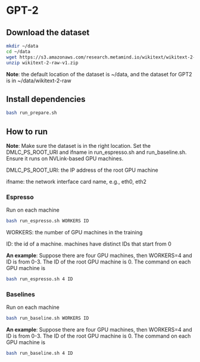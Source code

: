 # GPT-2

## Download the dataset
```bash
mkdir ~/data
cd ~/data
wget https://s3.amazonaws.com/research.metamind.io/wikitext/wikitext-2-raw-v1.zip
unzip wikitext-2-raw-v1.zip
```
**Note**: the default location of the dataset is ~/data, and the dataset for GPT2 is in ~/data/wikitext-2-raw


## Install dependencies
```bash
bash run_prepare.sh
```

## How to run
**Note**: Make sure the dataset is in the right location. Set the DMLC_PS_ROOT_URI and ifname in run_espresso.sh and run_baseline.sh.
Ensure it runs on NVLink-based GPU machines.

DMLC_PS_ROOT_URI: the IP address of the root GPU machine

ifname: the network interface card name, e.g., eth0, eth2

### Espresso
Run on each machine
```bash
bash run_espresso.sh WORKERS ID
```
WORKERS: the number of GPU machines in the training

ID: the id of a machine. machines have distinct IDs that start from 0

**An example**:
Suppose there are four GPU machines, then WORKERS=4 and ID is from 0-3. 
The ID of the root GPU machine is 0.
The command on each GPU machine is
```bash
bash run_espresso.sh 4 ID
```

### Baselines
Run on each machine
```bash
bash run_baseline.sh WORKERS ID
```  

**An example**:
Suppose there are four GPU machines, then WORKERS=4 and ID is from 0-3. 
The ID of the root GPU machine is 0.
The command on each GPU machine is
```bash
bash run_baseline.sh 4 ID
```
